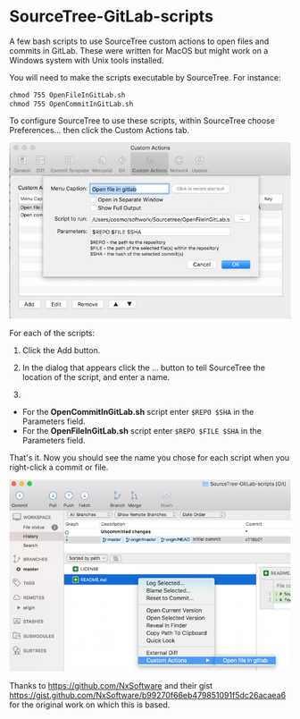 # SourceTree-GitLab-scripts
A few bash scripts to use SourceTree custom actions to open files and commits in GitLab.  These were written for MacOS but might work on a Windows system with Unix tools installed.

You will need to make the scripts executable by SourceTree.  For instance:
```
chmod 755 OpenFileInGitLab.sh
chmod 755 OpenCommitInGitLab.sh
```

To configure SourceTree to use these scripts, within SourceTree choose Preferences... then click the Custom Actions tab.  

![](SourceTreePrefs.png)

For each of the scripts:

1. Click the Add button.

2. In the dialog that appears click the ... button to tell SourceTree the location of the script, and enter a name.

3. 
 * For the **OpenCommitInGitLab.sh** script enter `$REPO $SHA` in the Parameters field.  
 * For the **OpenFileInGitLab.sh** script enter `$REPO $FILE $SHA` in the Parameters field.

That's it.  Now you should see the name you chose for each script when you right-click a commit or file.

![](CustomActionMenu.png)

Thanks to https://github.com/NxSoftware and their gist https://gist.github.com/NxSoftware/b99270f66eb479851091f5dc26acaea6 for the original work on which this is based.
